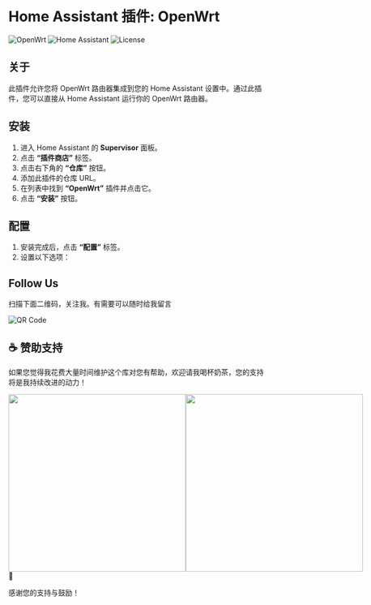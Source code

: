# Home Assistant 插件: OpenWrt

![OpenWrt](https://img.shields.io/badge/OpenWrt-Integration-blue)
![Home Assistant](https://img.shields.io/badge/Home%20Assistant-Addon-green)
![License](https://img.shields.io/badge/License-MIT-yellow)

## 关于

此插件允许您将 OpenWrt 路由器集成到您的 Home Assistant 设置中。通过此插件，您可以直接从 Home Assistant 运行你的 OpenWrt 路由器。

## 安装

1. 进入 Home Assistant 的 **Supervisor** 面板。
2. 点击 **“插件商店”** 标签。
3. 点击右下角的 **“仓库”** 按钮。
4. 添加此插件的仓库 URL。
5. 在列表中找到 **“OpenWrt”** 插件并点击它。
6. 点击 **“安装”** 按钮。

## 配置

1. 安装完成后，点击 **“配置”** 标签。
2. 设置以下选项：



## Follow Us

扫描下面二维码，关注我。有需要可以随时给我留言

![QR Code](https://gitee.com/desmond_GT/hassio-addons/raw/main/WeChat_QRCode.png)

## ☕ 赞助支持

如果您觉得我花费大量时间维护这个库对您有帮助，欢迎请我喝杯奶茶，您的支持将是我持续改进的动力！

<div style="display: flex; justify-content: space-between;">
  <img src="https://gitee.com/desmond_GT/hassio-addons/raw/main/1_readme/Ali_Pay.jpg" height="350px" />
  <img src="https://gitee.com/desmond_GT/hassio-addons/raw/main/1_readme/WeChat_Pay.jpg" height="350px" />
</div> 💖

感谢您的支持与鼓励！